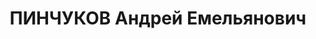 ---
title: ПИНЧУКОВ Андрей Емельянович
description: 'Род. в 1892, Енисейская губ., Ачинский окр., Ужурская вол., д. Лопатка,
  обр.: грамотный. Проживал: КЖД, ст-ция Крутояр.

  Арестован 28.10.1936. Обв. по ст. 58-8, 58-10, 58-11 УК РСФСР. Приговор: ВК ВС СССР,
  ОСО НКВД СССР**, 21.04.1937 – 10 лет ИТЛ.

  Реабилитирован ВК ВС СССР 26.10.1957'
---